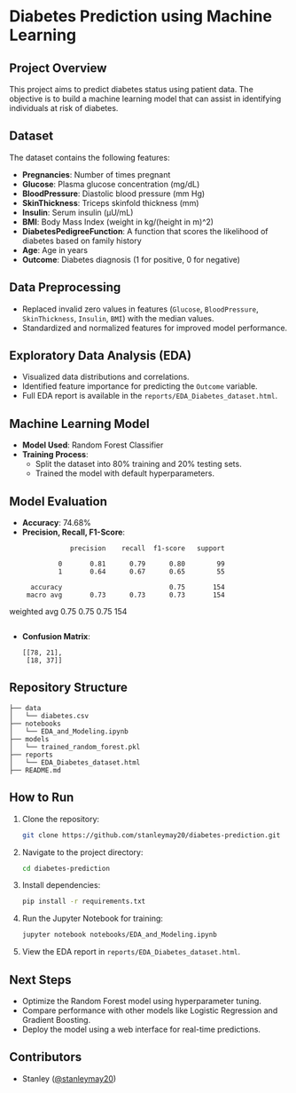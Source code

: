 # Diabetes Prediction using Machine Learning

## Project Overview
This project aims to predict diabetes status using patient data. The objective is to build a machine learning model that can assist in identifying individuals at risk of diabetes.

## Dataset
The dataset contains the following features:
- **Pregnancies**: Number of times pregnant
- **Glucose**: Plasma glucose concentration (mg/dL)
- **BloodPressure**: Diastolic blood pressure (mm Hg)
- **SkinThickness**: Triceps skinfold thickness (mm)
- **Insulin**: Serum insulin (μU/mL)
- **BMI**: Body Mass Index (weight in kg/(height in m)^2)
- **DiabetesPedigreeFunction**: A function that scores the likelihood of diabetes based on family history
- **Age**: Age in years
- **Outcome**: Diabetes diagnosis (1 for positive, 0 for negative)

## Data Preprocessing
- Replaced invalid zero values in features (`Glucose`, `BloodPressure`, `SkinThickness`, `Insulin`, `BMI`) with the median values.
- Standardized and normalized features for improved model performance.

## Exploratory Data Analysis (EDA)
- Visualized data distributions and correlations.
- Identified feature importance for predicting the `Outcome` variable.
- Full EDA report is available in the `reports/EDA_Diabetes_dataset.html`.

## Machine Learning Model
- **Model Used**: Random Forest Classifier
- **Training Process**:
  - Split the dataset into 80% training and 20% testing sets.
  - Trained the model with default hyperparameters.

## Model Evaluation
- **Accuracy**: 74.68%
- **Precision, Recall, F1-Score**:
  ```
              precision    recall  f1-score   support

           0       0.81      0.79      0.80        99
           1       0.64      0.67      0.65        55

    accuracy                           0.75       154
   macro avg       0.73      0.73      0.73       154
weighted avg       0.75      0.75      0.75       154
  ```
```

- **Confusion Matrix**:
  ```
  [[78, 21],
   [18, 37]]
  ```

## Repository Structure
```
├── data
│   └── diabetes.csv
├── notebooks
│   └── EDA_and_Modeling.ipynb
├── models
│   └── trained_random_forest.pkl
├── reports
│   └── EDA_Diabetes_dataset.html
├── README.md
```

## How to Run
1. Clone the repository:
   ```bash
   git clone https://github.com/stanleymay20/diabetes-prediction.git
   ```
2. Navigate to the project directory:
   ```bash
   cd diabetes-prediction
   ```
3. Install dependencies:
   ```bash
   pip install -r requirements.txt
   ```
4. Run the Jupyter Notebook for training:
   ```bash
   jupyter notebook notebooks/EDA_and_Modeling.ipynb
   ```
5. View the EDA report in `reports/EDA_Diabetes_dataset.html`.

## Next Steps
- Optimize the Random Forest model using hyperparameter tuning.
- Compare performance with other models like Logistic Regression and Gradient Boosting.
- Deploy the model using a web interface for real-time predictions.

## Contributors
- Stanley ([@stanleymay20](https://github.com/stanleymay20))
